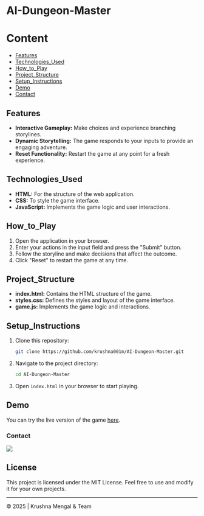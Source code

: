 # AI-Dungeon-Master



# Content
- [Features](#Features)
- [Technologies_Used](#Technologies_Used)
- [How_to_Play](#How_to_Play)
- [Project_Structure](#Project_Structure)
- [Setup_Instructions](#tSetup_Instructions)
- [Demo](#Demo)
- [Contact](#contact)
## Features

- **Interactive Gameplay:** Make choices and experience branching storylines.
- **Dynamic Storytelling:** The game responds to your inputs to provide an engaging adventure.
- **Reset Functionality:** Restart the game at any point for a fresh experience.

## Technologies_Used

- **HTML:** For the structure of the web application.
- **CSS:** To style the game interface.
- **JavaScript:** Implements the game logic and user interactions.

## How_to_Play

1. Open the application in your browser.
2. Enter your actions in the input field and press the "Submit" button.
3. Follow the storyline and make decisions that affect the outcome.
4. Click "Reset" to restart the game at any time.

## Project_Structure

- **index.html:** Contains the HTML structure of the game.
- **styles.css:** Defines the styles and layout of the game interface.
- **game.js:** Implements the game logic and interactions.

## Setup_Instructions

1. Clone this repository:
   ```bash
   git clone https://github.com/krushna001m/AI-Dungeon-Master.git
   ```
2. Navigate to the project directory:
   ```bash
   cd AI-Dungeon-Master
   ```
3. Open `index.html` in your browser to start playing.

## Demo

You can try the live version of the game [here](https://krushna001m.github.io/AI-Dungeon-Master/).

### Contact

<a href="https://github.com/krushna001m"><img src="https://img.shields.io/badge/-GitHub-181717?style=flat&logo=github&logoColor=ffffff"/></a>

## License

This project is licensed under the MIT License. Feel free to use and modify it for your own projects.

---

© 2025 | Krushna Mengal & Team
